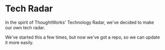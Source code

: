 Tech Radar
==========

In the spirit of ThoughtWorks' Technology Radar, we've decided to make our own tech radar.

We've started this a few times, but now we've got a repo, so we can update it more easily.
